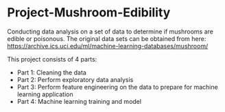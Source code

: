 # Project-Mushroom-Edibility
Conducting data analysis on a set of data to determine if mushrooms are edible or poisonous. The original data sets can be obtained from here: https://archive.ics.uci.edu/ml/machine-learning-databases/mushroom/

This project consists of 4 parts:
- Part 1: Cleaning the data
- Part 2: Perform exploratory data analysis
- Part 3: Perform feature engineering on the data to prepare for machine learning application
- Part 4: Machine learning training and model
